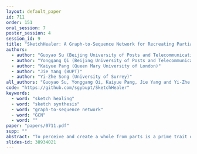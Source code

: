 ```yaml
---
layout: default_paper
id: 711
order: 151
oral_session: 7
poster_session: 4
session_id: 9
title: "SketchHealer: A Graph-to-Sequence Network for Recreating Partial Human Sketches"
authors:
  - author: "Guoyao Su (Beijing University of Posts and Telecommunications)"
  - author: "Yonggang Qi (Beijing University of Posts and Telecommunications)"
  - author: "Kaiyue Pang (Queen Mary University of London)"
  - author: "Jie Yang (BUPT)"
  - author: "Yi-Zhe Song (University of Surrey)"
all_authors: "Guoyao Su, Yonggang Qi, Kaiyue Pang, Jie Yang and Yi-Zhe Song"
code: "https://github.com/sgybupt/SketchHealer"
keywords:
  - word: "sketch healing"
  - word: "sketch synthesis"
  - word: "graph-to-sequence network"
  - word: "GCN"
  - word: ""
paper: "papers/0711.pdf"
supp: ""
abstract: "To perceive and create a whole from parts is a prime trait of the human visual system. In this paper, we teach machines to perform a similar task by recreating a vectorised human sketch from its incomplete parts. This is fundamentally different to prior work on image completion (i) sketches exhibit a severe lack of visual cue and are of a sequential nature, and more importantly (ii) we ask for an agent that does not just fill in a missing part, but to recreate a novel sketch that closely resembles the partial input from scratch. Central to our contribution is a graph model that encodes both the visual and structural features over multiple categories. A novel sketch graph construction module is proposed that leverages the sequential nature of sketches to associate key parts centred around stroke junctions. The intuition is then that message passing within the said graph will naturally provide the healing power when it comes to missing parts (nodes). Finally, an off-the-shelf LSTM-based decoder is employed to decode sketches in a vectorised fashion. Both qualitative and quantitative results show that the proposed model significantly outperforms state-of-the-art alternatives."
slides-id: 38934021
---
```

